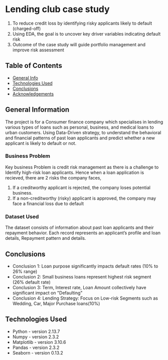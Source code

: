 # Lending club case study
1. To reduce credit loss by identifying risky applicants likely to default (charged-off)
2. Using EDA, the goal is to uncover key driver variables indicating default risk
3. Outcome of the case study will guide portfolio management and improve risk assessment

## Table of Contents
* [General Info](#general-information)
* [Technologies Used](#technologies-used)
* [Conclusions](#conclusions)
* [Acknowledgements](#acknowledgements)

## General Information
The project is for a Consumer finance company which specialises in lending various types of loans such as personal, business, and medical loans to urban customers. Using Data-Driven strategy, to understand the behavioral and financial patterns of past loan applicants and predict whether a new applicant is likely to default or not. 

### Business Problem
Key business Problem is credit risk management as there is a challenge to Identify high-risk loan applicants. Hence when a loan application is recieved, there are 2 risks the company faces,
   1. If a creditworthy applicant is rejected, the company loses potential business.
   2. If a non-creditworthy (risky) applicant is approved, the company may face a financial loss due to default

### Dataset Used
The dataset consists of information about past loan applicants and their repayment behavior. Each record represents an applicant’s profile and loan details, Repayment pattern and details.

## Conclusions
- Conclusion 1:
Loan purpose significantly impacts default rates (10% to 26% range)
- Conclusion 2:
Small business loans represent highest risk segment (26% default rate)
- Conclusion 3:
Term, Interest rate, Loan Amount collectively have significant impact on "Defaulting"
- Conclusion 4:
Lending Strategy: Focus on Low-risk Segments such as Wedding, Car, Major Purchase loans(10%)

## Technologies Used
- Python - version 2.13.7
- Numpy - version 2.3.2
- Matplotlib - version 3.10.6
- Pandas - version 2.3.2
- Seaborn - version 0.13.2


